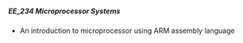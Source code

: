 ##### EE_234 **Microprocessor Systems**

- An introduction to microprocessor using ARM assembly language

